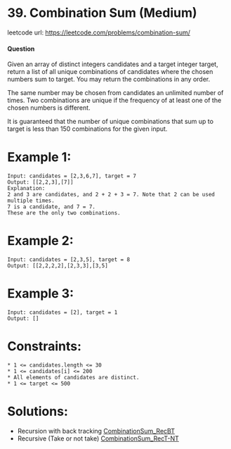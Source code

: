 # 39. Combination Sum (Medium)
 
leetcode url: https://leetcode.com/problems/combination-sum/

 
#### Question
Given an array of distinct integers candidates and a target integer target, return a list of all unique combinations of candidates where the chosen numbers sum to target. You may return the combinations in any order.

The same number may be chosen from candidates an unlimited number of times. Two combinations are unique if the frequency of at least one of the chosen numbers is different.

It is guaranteed that the number of unique combinations that sum up to target is less than 150 combinations for the given input.

# Example 1:

```
Input: candidates = [2,3,6,7], target = 7
Output: [[2,2,3],[7]]
Explanation:
2 and 3 are candidates, and 2 + 2 + 3 = 7. Note that 2 can be used multiple times.
7 is a candidate, and 7 = 7.
These are the only two combinations.
 ```
 
# Example 2:

```
Input: candidates = [2,3,5], target = 8
Output: [[2,2,2,2],[2,3,3],[3,5]
```

# Example 3:

```
Input: candidates = [2], target = 1
Output: []
```

# Constraints:

```
* 1 <= candidates.length <= 30
* 1 <= candidates[i] <= 200
* All elements of candidates are distinct.
* 1 <= target <= 500
 ```
 
 # Solutions:
 * Recursion with back tracking [CombinationSum_RecBT](CombinationSum_RecBT.cs)
 * Recursive (Take or not take) [CombinationSum_RecT-NT](CombinationSum_RecT-NT.cs)
